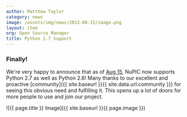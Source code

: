 ```yaml
---
author: Matthew Taylor
category: news
image: /assets/img/news/2013-08-15/image.png
layout: item
org: Open Source Manager
title: Python 2.7 Support
---
```


### Finally!

We're very happy to announce that as of
[Aug 15](https://travis-ci.org/numenta/nupic/builds/10292937), NuPIC now
supports Python 2.7 as well as Python 2.6! Many thanks to our excellent and
proactive [community]({{ site.baseurl }}{{ site.data.url.community }}) for
seeing this obvious need and fulfilling it. This opens up a lot of doors for
more people to use and join our project.

![{{ page.title }} Image]({{ site.baseurl }}{{ page.image }})
